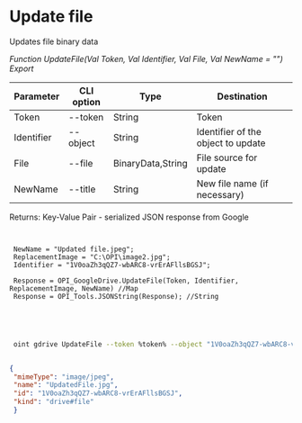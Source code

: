 ﻿---
sidebar_position: 8
---

# Update file
 Updates file binary data


*Function UpdateFile(Val Token, Val Identifier, Val File, Val NewName = "") Export*

 | Parameter | CLI option | Type | Destination |
 |-|-|-|-|
 | Token | --token | String | Token |
 | Identifier | --object | String | Identifier of the object to update |
 | File | --file | BinaryData,String | File source for update |
 | NewName | --title | String | New file name (if necessary) |

 
 Returns: Key-Value Pair - serialized JSON response from Google

```bsl title="Code example"
	
 
 NewName = "Updated file.jpeg";
 ReplacementImage = "C:\OPI\image2.jpg";
 Identifier = "1V0oaZh3qQZ7-wbARC8-vrErAFllsBGSJ";
 
 Response = OPI_GoogleDrive.UpdateFile(Token, Identifier, ReplacementImage, NewName) //Map
 Response = OPI_Tools.JSONString(Response); //String
 

	
```

```sh title="CLI command example"
 
 oint gdrive UpdateFile --token %token% --object "1V0oaZh3qQZ7-wbARC8-vrErAFllsBGSJ" --file %file% --title "Updated file.jpeg"


```


```json title="Result"

{
 "mimeType": "image/jpeg",
 "name": "UpdatedFile.jpg",
 "id": "1V0oaZh3qQZ7-wbARC8-vrErAFllsBGSJ",
 "kind": "drive#file"
 }

```
